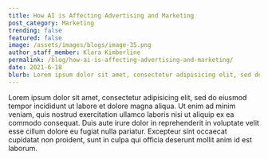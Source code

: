 ```yaml
---
title: How AI is Affecting Advertising and Marketing
post_category: Marketing
trending: false
featured: false
image: /assets/images/blogs/image-35.png
author_staff_member: Klara Kimberline
permalink: /blog/how-ai-is-affecting-advertising-and-marketing/
date: 2021-6-18
blurb: Lorem ipsum dolor sit amet, consectetur adipisicing elit, sed do eiusmod tempor incididunt ut labore et dolore magna aliqua.
---
```


Lorem ipsum dolor sit amet, consectetur adipisicing elit, sed do eiusmod tempor incididunt ut labore et dolore magna aliqua. Ut enim ad minim veniam, quis nostrud exercitation ullamco laboris nisi ut aliquip ex ea commodo consequat. Duis aute irure dolor in reprehenderit in voluptate velit esse cillum dolore eu fugiat nulla pariatur. Excepteur sint occaecat cupidatat non proident, sunt in culpa qui officia deserunt mollit anim id est laborum.

